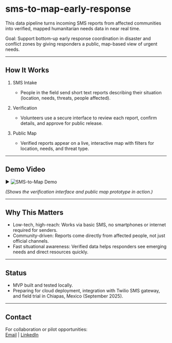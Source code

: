 # sms-to-map-early-response
This data pipeline turns incoming SMS reports from affected communities into verified, mapped humanitarian needs data in near real time.

Goal: Support bottom-up early response coordination in disaster and conflict zones by giving responders a public, map-based view of urgent needs.

---

## How It Works

1. SMS Intake  
   - People in the field send short text reports describing their situation (location, needs, threats, people affected).  

2. Verification  
   - Volunteers use a secure interface to review each report, confirm details, and approve for public release.  

3. Public Map  
   - Verified reports appear on a live, interactive map with filters for location, needs, and threat type.

---

## Demo Video

▶️ ![SMS-to-Map Demo](sms_demo.gif)




*(Shows the verification interface and public map prototype in action.)*

---

## Why This Matters

- Low-tech, high-reach: Works via basic SMS, no smartphones or internet required for senders.  
- Community-driven: Reports come directly from affected people, not just official channels.  
- Fast situational awareness: Verified data helps responders see emerging needs and direct resources quickly.

---

## Status

- MVP built and tested locally.  
- Preparing for cloud deployment, integration with Twilio SMS gateway, and field trial in Chiapas, Mexico (September 2025).

---

## Contact

For collaboration or pilot opportunities:  
[Email](timklustner@gmail.com) |
[LinkedIn](https://www.linkedin.com/in/tim-klustner/)
